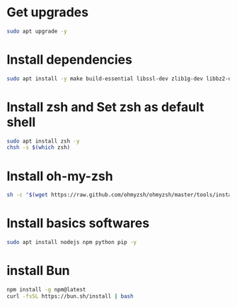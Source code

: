 # Get upgrades
```bash
sudo apt upgrade -y
```

# Install dependencies
```bash
sudo apt install -y make build-essential libssl-dev zlib1g-dev libbz2-dev libreadline-dev libsqlite3-dev wget curl llvm libncursesw5-dev xz-utils tk-dev libxml2-dev libxmlsec1-dev libffi-dev liblzma-dev procps file git wget unzip
```

# Install zsh and  Set zsh as default shell

```bash
sudo apt install zsh -y
chsh -s $(which zsh)
```

# Install oh-my-zsh
```bash
sh -c "$(wget https://raw.github.com/ohmyzsh/ohmyzsh/master/tools/install.sh -O -)"
```

# Install basics softwares
```bash
sudo apt install nodejs npm python pip -y
```

# install Bun
```bash
npm install -g npm@latest
curl -fsSL https://bun.sh/install | bash
```
